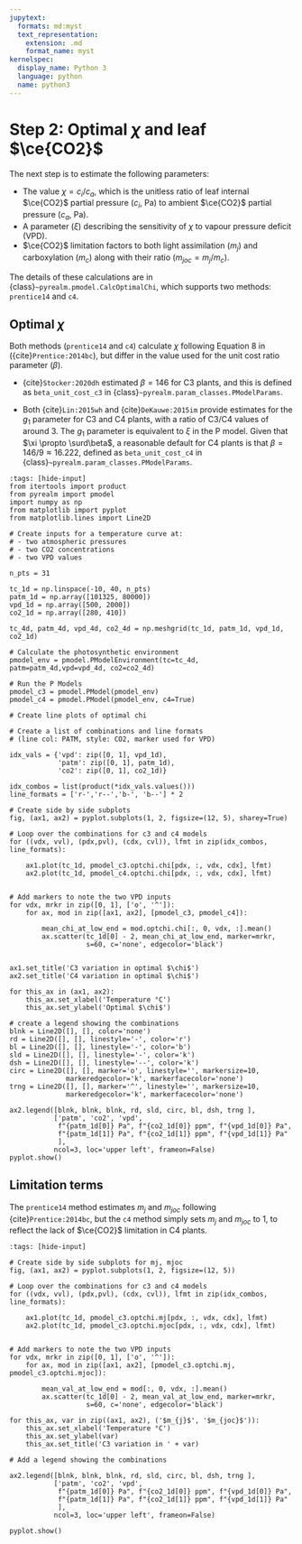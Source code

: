 ```yaml
---
jupytext:
  formats: md:myst
  text_representation:
    extension: .md
    format_name: myst
kernelspec:
  display_name: Python 3
  language: python
  name: python3
---
```


# Step 2: Optimal $\chi$ and leaf $\ce{CO2}$ 

The next step is to estimate the following parameters:

* The value $\chi = c_i/c_a$, which is the unitless ratio of leaf internal
  $\ce{CO2}$ partial pressure ($c_i$, Pa) to ambient $\ce{CO2}$ partial pressure
  ($c_a$, Pa).
* A parameter ($\xi$) describing the sensitivity of $\chi$ to vapour pressure
  deficit (VPD). 
* $\ce{CO2}$ limitation factors to both light assimilation ($m_j$) and
  carboxylation ($m_c$) along with their ratio ($m_{joc} = m_j / m_c$). 

The details of these calculations are in {class}`~pyrealm.pmodel.CalcOptimalChi`,
which supports two methods: `prentice14` and `c4`.

## Optimal $\chi$

Both methods (`prentice14` and `c4`) calculate $\chi$ following Equation 8 in 
({cite}`Prentice:2014bc`), but differ in the value used for the unit cost 
ratio parameter ($\beta$).

*  {cite}`Stocker:2020dh` estimated $\beta = 146$ for C3 plants, and this is
   defined as `beta_unit_cost_c3` in {class}`~pyrealm.param_classes.PModelParams`. 

*  Both {cite}`Lin:2015wh` and {cite}`DeKauwe:2015im` provide estimates for the
    $g_1$ parameter for C3 and C4 plants, with a ratio of C3/C4 values of around
    3. The $g_1$ parameter is equivalent to $\xi$ in the P model. Given that
    $\xi \propto \surd\beta$, a reasonable default for C4 plants is that $\beta
    = 146 / 9 \approx 16.222$, defined as  `beta_unit_cost_c4` in
    {class}`~pyrealm.param_classes.PModelParams`.


```{code-cell} python
:tags: [hide-input]
from itertools import product
from pyrealm import pmodel
import numpy as np
from matplotlib import pyplot
from matplotlib.lines import Line2D

# Create inputs for a temperature curve at:
# - two atmospheric pressures
# - two CO2 concentrations
# - two VPD values

n_pts = 31

tc_1d = np.linspace(-10, 40, n_pts)
patm_1d = np.array([101325, 80000])
vpd_1d = np.array([500, 2000])
co2_1d = np.array([280, 410]) 

tc_4d, patm_4d, vpd_4d, co2_4d = np.meshgrid(tc_1d, patm_1d, vpd_1d, co2_1d)

# Calculate the photosynthetic environment 
pmodel_env = pmodel.PModelEnvironment(tc=tc_4d, patm=patm_4d,vpd=vpd_4d, co2=co2_4d)  

# Run the P Models
pmodel_c3 = pmodel.PModel(pmodel_env)
pmodel_c4 = pmodel.PModel(pmodel_env, c4=True)

# Create line plots of optimal chi

# Create a list of combinations and line formats 
# (line col: PATM, style: CO2, marker used for VPD)

idx_vals = {'vpd': zip([0, 1], vpd_1d), 
            'patm': zip([0, 1], patm_1d), 
            'co2': zip([0, 1], co2_1d)}

idx_combos = list(product(*idx_vals.values())) 
line_formats = ['r-','r--','b-', 'b--'] * 2

# Create side by side subplots
fig, (ax1, ax2) = pyplot.subplots(1, 2, figsize=(12, 5), sharey=True)

# Loop over the combinations for c3 and c4 models
for ((vdx, vvl), (pdx,pvl), (cdx, cvl)), lfmt in zip(idx_combos, line_formats):

    ax1.plot(tc_1d, pmodel_c3.optchi.chi[pdx, :, vdx, cdx], lfmt)
    ax2.plot(tc_1d, pmodel_c4.optchi.chi[pdx, :, vdx, cdx], lfmt)


# Add markers to note the two VPD inputs
for vdx, mrkr in zip([0, 1], ['o', '^']):
    for ax, mod in zip([ax1, ax2], [pmodel_c3, pmodel_c4]):
    
        mean_chi_at_low_end = mod.optchi.chi[:, 0, vdx, :].mean()
        ax.scatter(tc_1d[0] - 2, mean_chi_at_low_end, marker=mrkr, 
                   s=60, c='none', edgecolor='black') 
    

ax1.set_title('C3 variation in optimal $\chi$')
ax2.set_title('C4 variation in optimal $\chi$')

for this_ax in (ax1, ax2):
    this_ax.set_xlabel('Temperature °C')
    this_ax.set_ylabel('Optimal $\chi$')

# create a legend showing the combinations
blnk = Line2D([], [], color='none')
rd = Line2D([], [], linestyle='-', color='r')
bl = Line2D([], [], linestyle='-', color='b')
sld = Line2D([], [], linestyle='-', color='k')
dsh = Line2D([], [], linestyle='--', color='k')
circ = Line2D([], [], marker='o', linestyle='', markersize=10,
              markeredgecolor='k', markerfacecolor='none')
trng = Line2D([], [], marker='^', linestyle='', markersize=10, 
              markeredgecolor='k', markerfacecolor='none')

ax2.legend([blnk, blnk, blnk, rd, sld, circ, bl, dsh, trng ], 
           ['patm', 'co2', 'vpd', 
            f"{patm_1d[0]} Pa", f"{co2_1d[0]} ppm", f"{vpd_1d[0]} Pa",
            f"{patm_1d[1]} Pa", f"{co2_1d[1]} ppm", f"{vpd_1d[1]} Pa"
            ], 
           ncol=3, loc='upper left', frameon=False)
pyplot.show()
```

## Limitation terms

The `prentice14` method estimates $m_j$ and $m_{joc}$ following {cite}`Prentice:2014bc`, 
but the `c4` method simply sets $m_j$ and $m_{joc}$ to 1, to reflect the lack 
of $\ce{CO2}$ limitation in C4 plants.


```{code-cell} python
:tags: [hide-input]

# Create side by side subplots for mj, mjoc
fig, (ax1, ax2) = pyplot.subplots(1, 2, figsize=(12, 5))

# Loop over the combinations for c3 and c4 models
for ((vdx, vvl), (pdx,pvl), (cdx, cvl)), lfmt in zip(idx_combos, line_formats):

    ax1.plot(tc_1d, pmodel_c3.optchi.mj[pdx, :, vdx, cdx], lfmt)
    ax2.plot(tc_1d, pmodel_c3.optchi.mjoc[pdx, :, vdx, cdx], lfmt)


# Add markers to note the two VPD inputs
for vdx, mrkr in zip([0, 1], ['o', '^']):
    for ax, mod in zip([ax1, ax2], [pmodel_c3.optchi.mj, pmodel_c3.optchi.mjoc]):
    
        mean_val_at_low_end = mod[:, 0, vdx, :].mean()
        ax.scatter(tc_1d[0] - 2, mean_val_at_low_end, marker=mrkr, 
                   s=60, c='none', edgecolor='black') 
    
for this_ax, var in zip((ax1, ax2), ('$m_{j}$', '$m_{joc}$')):
    this_ax.set_xlabel('Temperature °C')
    this_ax.set_ylabel(var)
    this_ax.set_title('C3 variation in ' + var)

# Add a legend showing the combinations

ax2.legend([blnk, blnk, blnk, rd, sld, circ, bl, dsh, trng ], 
           ['patm', 'co2', 'vpd', 
            f"{patm_1d[0]} Pa", f"{co2_1d[0]} ppm", f"{vpd_1d[0]} Pa",
            f"{patm_1d[1]} Pa", f"{co2_1d[1]} ppm", f"{vpd_1d[1]} Pa"
            ], 
           ncol=3, loc='upper left', frameon=False)

pyplot.show()

```






